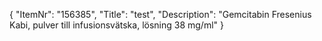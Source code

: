 {
  "ItemNr": "156385",
  "Title": "test",
  "Description": "Gemcitabin Fresenius Kabi, pulver till infusionsvätska, lösning 38 mg/ml"
}